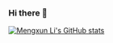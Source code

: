 ### Hi there 👋
[![Mengxun Li's GitHub stats](https://github-readme-stats.vercel.app/api?username=menxli&show_icons=true&theme=dracula&hide_rank=true)](https://github.com/anuraghazra/github-readme-stats)
